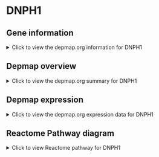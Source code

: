 <h1>DNPH1</h1>

<h2>Gene information</h2>
<details>
  <summary>Click to view the depmap.org information for DNPH1</summary>
  <iframe src="https://depmap.org/portal/gene/DNPH1?tab=about" style="border:none;width:100%;height:800px"></iframe>
</details>

<h2>Depmap overview</h2>
<details>
  <summary>Click to view the depmap.org summary for DNPH1</summary>
  <iframe src="https://depmap.org/portal/gene/DNPH1?tab=overview" style="border:none;width:100%;height:800px"></iframe>
</details>

<h2>Depmap expression</h2>
<details>
  <summary>Click to view the depmap.org expression data for DNPH1</summary>
  <iframe src="https://depmap.org/portal/gene/DNPH1?tab=characterization" style="border:none;width:100%;height:800px"></iframe>
</details>



<h2>Reactome Pathway diagram</h2>
<details>
  <summary>Click to view Reactome pathway for DNPH1</summary>
  <p>Purine catabolism</p>
  <iframe src="https://reactome.org/PathwayBrowser/#/R-HSA-74259" style="border:none;width:100%;height:800px"></iframe>
</details>



